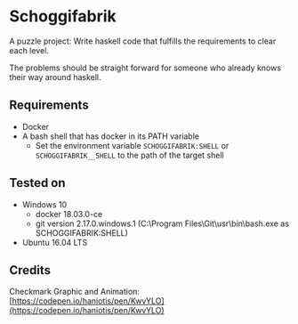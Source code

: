 # Schoggifabrik

A puzzle project: Write haskell code that fulfills the requirements to clear each level.

The problems should be straight forward for someone who already knows their way around haskell.

## Requirements

* Docker
* A bash shell that has docker in its PATH variable
  * Set the environment variable `SCHOGGIFABRIK:SHELL` or `SCHOGGIFABRIK__SHELL` to the path of the target shell

## Tested on

* Windows 10
  * docker 18.03.0-ce
  * git version 2.17.0.windows.1 (C:\Program Files\Git\usr\bin\bash.exe as SCHOGGIFABRIK:SHELL)
* Ubuntu 16.04 LTS

## Credits

Checkmark Graphic and Animation: [https://codepen.io/haniotis/pen/KwvYLO](https://codepen.io/haniotis/pen/KwvYLO)
